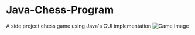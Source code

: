 # Java-Chess-Program
A side project chess game using Java's GUI implementation
![Game Image](Java-Chess-Program/Game-Image.png)

